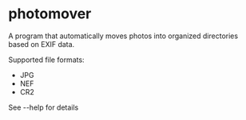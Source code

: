 # photomover
A program that automatically moves photos into organized directories based on EXIF data. 

Supported file formats:
- JPG
- NEF
- CR2

See --help for details
